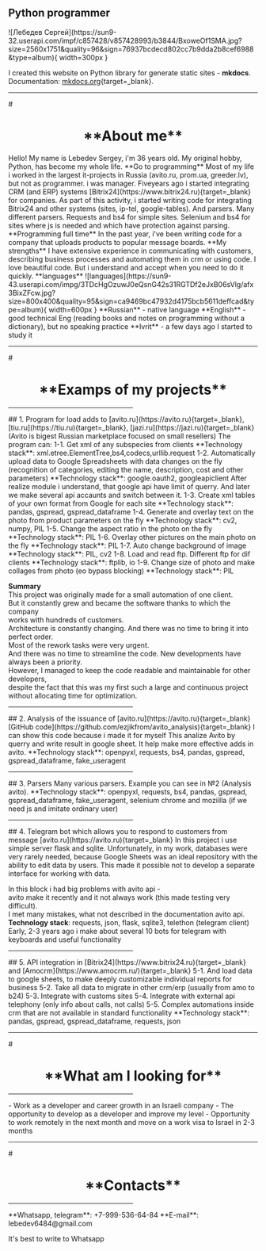 <h2><b>Python  programmer</b></h2>  
![Лебедев Сергей](https://sun9-32.userapi.com/impf/c857428/v857428993/b3844/BxoweOf1SMA.jpg?size=2560x1751&quality=96&sign=76937bcdecd802cc7b9dda2b8cef6988&type=album){ width=300px }  
 


I created this website on Python library for generate static sites - **mkdocs**.  
Documentation: [mkdocs.org](https://www.mkdocs.org){target=_blank}.  
  
<hr>  
# <h1 align="center">**About me**</h1>  
Hello! My name is Lebedev Sergey, i'm 36 years old.  
My original hobby, Python, has become my whole life.  
**Go to programming**  
Most of my life i worked in the largest it-projects in Russia (avito.ru, prom.ua, greeder.lv), but not as programmer. i was manager.  
Fiveyears ago i started integrating CRM (and ERP) systems [Bitrix24](https://www.bitrix24.ru){target=_blank} for companies.  
As part of this activity, i started writing code for integrating Bitrix24 and other systems (sites, ip-tel, google-tables).  
And parsers. Many different parsers. Requests and bs4 for simple sites. Selenium and bs4 for sites where js is needed and which have protection against parsing.  
**Programming full time**  
In the past year, i've been writing code for a company that uploads products to popular message boards.   
**My strengths**  
I have extensive experience in communicating with customers, describing business processes and automating them in crm or using code.  
I love beautiful code. But i understand and accept when you need to do it quickly.  
**languages**  
![languages](https://sun9-43.userapi.com/impg/3TDcHgOzuwJ0eQsnG42s31RGTDf2eJxB06sVlg/afx3BixZFcw.jpg?size=800x400&quality=95&sign=ca9469bc47932d4175bcb5611deffcad&type=album){ width=600px }  
**Russian** - native language  
**English** - good technical Eng (reading books and notes on programming without a dictionary), but no speaking practice  
**Ivrit** - a few days ago I started to study it  

<hr>
# <h1 align="center">**Examps of my projects**</h1>  
<hr width="50%">  
## 1. Program for load adds to [avito.ru](https://avito.ru){target=_blank}, [tiu.ru](https://tiu.ru){target=_blank}, [jazi.ru](https://jazi.ru){target=_blank}  
(Avito is bigest Russian marketplace focused on small resellers)  
The program can:  
1-1. Get xml of any subspecies from clients  
**Technology stack**: xml.etree.ElementTree,bs4,codecs,urllib.request  
1-2. Automatically upload data to Google Spreadsheets with data changes on the fly (recognition of categories, editing the name, description, cost and other parameters)  
**Technology stack**: google.oauth2, googleapiclient  
After realize module i understand, that google api have limit of querry. And later we make several api accaunts and switch between it.  
1-3. Create xml tables of your own format from Google for each site  
**Technology stack**: pandas, gspread, gspread_dataframe  
1-4. Generate and overlay text on the photo from product parameters on the fly  
**Technology stack**: cv2, numpy, PIL  
1-5. Change the aspect ratio in the photo on the fly  
**Technology stack**: PIL  
1-6. Overlay other pictures on the main photo on the fly  
**Technology stack**: PIL  
1-7. Auto change background of image  
**Technology stack**: PIL, cv2  
1-8. Load and read ftp. Different ftp for dif clients  
**Technology stack**: ftplib, io  
1-9. Change size of photo and make collages from photo (еo bypass blocking)  
**Technology stack**: PIL  

**Summary**  
This project was originally made for a small automation of one client.  
But it constantly grew and became the software thanks to which the company  
works with hundreds of customers.  
Architecture is constantly changing. And there was no time to bring it into perfect order.  
Most of the rework tasks were very urgent.  
And there was no time to streamline the code. New developments have always been a priority.  
However, I managed to keep the code readable and maintainable for other developers,  
despite the fact that this was my first such a large and continuous project without allocating time for optimization.  
<hr width="50%">  
## 2. Analysis of the issuance of [avito.ru](https://avito.ru){target=_blank}  
[GitHub code](https://github.com/ezjikfrom/avito_analysis){target=_blank}  
I can show this code because i made it for myself  
This analize Avito by querry and write result in google sheet.  
It help make more effective adds in avito.  
**Technology stack**: openpyxl, requests, bs4, pandas, gspread, gspread_dataframe, fake_useragent  
<hr width="50%">  
## 3. Parsers  
Many various parsers. Example you can see in №2 (Analysis avito).  
**Technology stack**: openpyxl, requests, bs4, pandas, gspread, gspread_dataframe,  
fake_useragent, selenium chrome and moziilla (if we need js and imitate ordinary user)  
<hr width="50%">  
## 4. Telegram bot which allows you to respond to customers from message [avito.ru](https://avito.ru){target=_blank}  
In this project i use simple server flask and sqlite.  
Unfortunately, in my work, databases were very rarely needed,  
because Google Sheets was an ideal repository with the ability  
to edit data by users. This made it possible not to develop a  
separate interface for working with data.  
  
In this block i had big problems with avito api -  
avito make it recently and it not always work (this made testing very difficult).  
I met many mistakes, what not described in the documentation avito api.  
**Technology stack**: requests, json, flask, sqlite3, telethon (telegram client)  
Early, 2-3 years ago i make about several 10 bots for telegram with keyboards and useful functionality  
<hr width="50%">  
## 5. API integration in [Bitrix24](https://www.bitrix24.ru){target=_blank} and [Amocrm](https://www.amocrm.ru/){target=_blank}  
5-1. And load data to google sheets, to make  
deeply customizable individual reports for business  
5-2. Take all data to migrate in other crm/erp (usually from amo to b24)  
5-3. Integrate with customs sites  
5-4. Integrate with external api telephony (only info about calls, not calls)  
5-5. Complex automations inside crm that are not available in standard functionality  
**Technology stack**: pandas, gspread, gspread_dataframe, requests, json  
  
<hr>
# <h1 align="center">**What am I looking for**</h1>  
<hr width="50%"> 
- Work as a developer and career growth in an Israeli company  
- The opportunity to develop as a developer and improve my level  
- Opportunity to work remotely in the next month and move on a work visa to Israel in 2-3 months   
<hr>
# <h1 align="center">**Contacts**</h1>  
<hr width="50%"> 
**Whatsapp, telegram**: +7-999-536-64-84  
**E-mail**: lebedev6484@gmail.com  

It's best to write to Whatsapp
